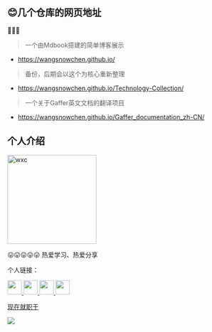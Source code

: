 ## 😊几个仓库的网页地址

🎉🎉🎉
> 一个由Mdbook搭建的简单博客展示

* https://wangsnowchen.github.io/

> 备份，后期会以这个为核心重新整理
* https://wangsnowchen.github.io/Technology-Collection/

> 一个关于Gaffer英文文档的翻译项目
* https://wangsnowchen.github.io/Gaffer_documentation_zh-CN/

## 个人介绍

<img src="https://github.com/WangSnowchen/WangSnowchen.github.io/blob/main/img/wxc.png" width=200 height=200 alt="wxc" style="vertical-align:center;">

😛😛😛😛😛
热爱学习、热爱分享

个人链接：
<p><a href="https://github.com/WangSnowchen"><img height="32" width="32" src="https://github.com/WangSnowchen/WangSnowchen.github.io/blob/main/img/github.svg">
<a href="https://www.zhihu.com/people/henzhu"><img height="32" width="32" src="https://github.com/WangSnowchen/WangSnowchen.github.io/blob/main/img/zhihu.svg">
<a href="https://weibo.com/henzhu"><img height="32" width="32" src="https://github.com/WangSnowchen/WangSnowchen.github.io/blob/main/img/sinaweibo.svg">
<a href="https://space.bilibili.com/15008446"><img height="32" width="32" src="https://github.com/WangSnowchen/WangSnowchen.github.io/blob/main/img/bilibili.svg"></p>

  
  现在就职于
  
<img src="https://github.com/WangSnowchen/WangSnowchen.github.io/blob/main/img/20230201110221739.png">


<!--
**WangSnowchen/WangSnowchen** is a ✨ _special_ ✨ repository because its `README.md` (this file) appears on your GitHub profile.

Here are some ideas to get you started:

🔭 I’m currently working on ...
- 🌱 I’m currently learning ...
- 👯 I’m looking to collaborate on ...
- 🤔 I’m looking for help with ...
- 💬 Ask me about ...
- 📫 How to reach me: ...
- 😄 Pronouns: ...
- ⚡ Fun fact: ...
-->
